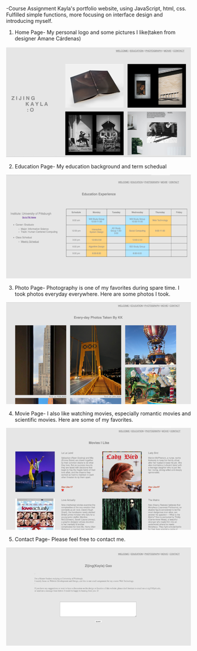 -Course Assignment
Kayla's portfolio website, using JavaScript, html, css. 
Fulfilled simple functions, more focusing on interface design and introducing myself.

1. Home Page- My personal logo and some pictures I like(taken from designer  Amane Cárdenas)

![alt text](/Image/index.png)

2. Education Page- My education background and term schedual

![alt text](/Image/edupage.png)
 
3. Photo Page- Photography is one of my favorites during spare time. I took photos everyday everywhere. Here are some photos I took.

![alt text](/Image/photopage.png)

4. Movie Page- I also like watching movies, especially romantic movies and scientific movies. Here are some of my favorites.

![alt text](/Image/moviepage.png)

5. Contact Page- Please feel free to contact me.

![alt text](/Image/contactpage.png)
